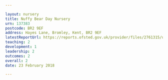 ```yaml
---

layout: nursery
title: Nuffy Bear Day Nursery
urn: 137383
postcode: BR2 9EF
address: Hayes Lane, Bromley, Kent, BR2 9EF
latestReportUrl: https://reports.ofsted.gov.uk/provider/files/2761315/urn/137383.pdf
teaching: 2
development: 1
leadership: 2
outcomes: 2
overall: 2
date: 23 February 2018

---
```

